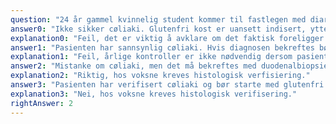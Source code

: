 ```yaml
---
question: "24 år gammel kvinnelig student kommer til fastlegen med diaré, luftplager og problemer med å holde vekten. Mener hun tåler gjærbakst dårlig. Blodprøver viser DQ2+/DQ8-, positive antistoffer for transglutaminase. Hva er riktig vurdering av funnene?"
answer0: "Ikke sikker cøliaki. Glutenfri kost er uansett indisert, ytterligere utredning er ikke nødvendig"
explanation0: "Feil, det er viktig å avklare om det faktisk foreligger cøliaki, uavhengig av glutensensitivitet."
answer1: "Pasienten har sannsynlig cøliaki. Hvis diagnosen bekreftes bør hun komme til årlige endoskopikontroller med biopsi for å sjekke compliance og sykdomsutvikling uavhengig av symptomer"
explanation1: "Feil, årlige kontroller er ikke nødvendig dersom pasienten blir symptomfri på glutenfri kost."
answer2: "Mistanke om cøliaki, men det må bekreftes med duodenalbiopsier"
explanation2: "Riktig, hos voksne kreves histologisk verfisiering."
answer3: "Pasienten har verifisert cøliaki og bør starte med glutenfri kost"
explanation3: "Nei, hos voksne kreves histologisk verifisering."
rightAnswer: 2
---
```

